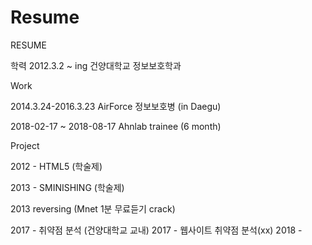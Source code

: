 # Resume

RESUME

학력
2012.3.2 ~ ing
건양대학교 정보보호학과


Work


2014.3.24-2016.3.23 AirForce 정보보호병 (in Daegu)

2018-02-17 ~ 2018-08-17 Ahnlab trainee (6 month)




Project


2012 - HTML5 (학술제)

2013 - SMINISHING (학술제)

2013 reversing (Mnet 1분 무료듣기 crack)

2017 - 취약점 분석 (건양대학교 교내)
2017 - 웹사이트 취약점 분석(xx)
2018 - 






